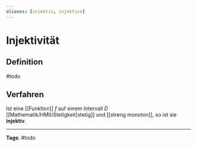```yaml
---
aliases: [injektiv, injektive]
---
```


# Injektivität

## Definition

#todo

## Verfahren

Ist eine [[Funktion]] $f$ auf einem Intervall $D$ [[Mathematik/HMII/Stetigkeit|stetig]] und [[streng monoton]], so ist sie **injektiv**.

---

**Tags**: #todo
